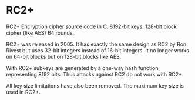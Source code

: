 # RC2+
RC2+ Encryption cipher source code in C. 8192-bit keys. 128-bit block cipher (like AES) 64 rounds.

RC2+ was released in 2005. It has exactly the same design as RC2 by Ron Rivest but uses 32-bit integers instead of 16-bit integers. It no longer works on 64-bit blocks but on 128-bit blocks like AES.

With RC2+ subkeys are generated by a one-way hash function, representing 8192 bits. Thus attacks against RC2 do not work with RC2+.

All key size limitations have also been removed. The maximum key size is used in RC2+. 
